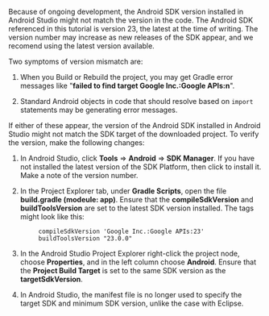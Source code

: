 Because of ongoing development, the Android SDK version installed in Android Studio might not match the version in the code. The Android SDK referenced in this tutorial is version 23, the latest at the time of writing. The version number may increase as new releases of the SDK appear, and we recomend using the latest version available.

Two symptoms of version mismatch are:

1. When you Build or Rebuild the project, you may get Gradle error messages like "**failed to find target Google Inc.:Google APIs:n**".

2. Standard Android objects in code that should resolve based on `import` statements may be generating error messages.

If either of these appear, the version of the Android SDK installed in Android Studio might not match the SDK target of the downloaded project.  To verify the version, make the following changes:


1. In Android Studio, click **Tools** => **Android** => **SDK Manager**. If you have not installed the latest version of the SDK Platform, then click to install it. Make a note of the version number.

2. In the Project Explorer tab, under **Gradle Scripts**, open the file **build.gradle (modeule: app)**. Ensure that the **compileSdkVersion** and **buildToolsVersion** are set to the latest  SDK version installed. The tags might look like this:
 
            compileSdkVersion 'Google Inc.:Google APIs:23'
            buildToolsVersion "23.0.0"
    
3. In the Android Studio Project Explorer right-click the project node, choose **Properties**, and in the left column choose **Android**. Ensure that the **Project Build Target** is set to the same SDK version as the **targetSdkVersion**.

4. In Android Studio, the manifest file is no longer used to specify the target SDK and minimum SDK version, unlike the case with Eclipse.


